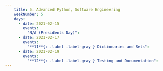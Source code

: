 ```yaml
---
    title: 5. Advanced Python, Software Engineering
    weekNumber: 5
    days:
      - date: 2021-02-15
        events:
          "N/A (Presidents Day)":
      - date: 2021-02-17
        events:
          "**11**{: .label .label-gray } Dictionaries and Sets":
      - date: 2021-02-19
        events:
          "**12**{: .label .label-gray } Testing and Documentation":
---
```

